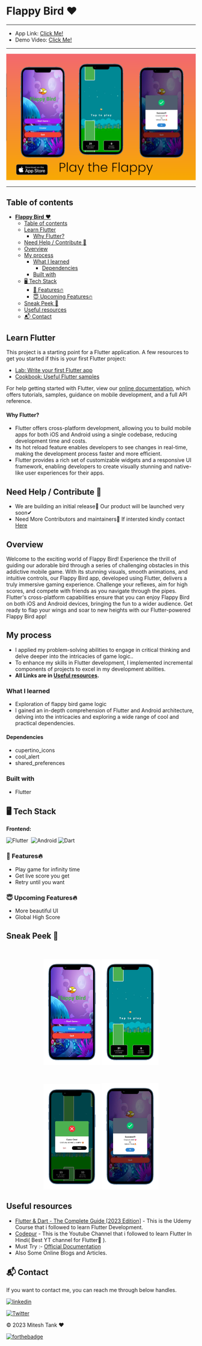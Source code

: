 # **Flappy Bird** ❤
<hr/>

- App Link: [Click Me!]()
- Demo Video: [Click Me!]()
<hr/>
<img src="./screenshots/image1.png" alt="Login page" />
<hr/>

## Table of contents
- [**Flappy Bird** ❤](#flappy-bird-)
  - [Table of contents](#table-of-contents)
  - [Learn Flutter](#learn-flutter)
      - [Why Flutter?](#why-flutter)
  - [Need Help / Contribute 🚨](#need-help--contribute-)
  - [Overview](#overview)
  - [My process](#my-process)
    - [What I learned](#what-i-learned)
      - [Dependencies](#dependencies)
    - [Built with](#built-with)
  - [🖥️ Tech Stack](#️-tech-stack)
    - [🚀 Features🔥](#-features)
    - [😇 Upcoming Features🔥](#-upcoming-features)
  - [Sneak Peek 🙈](#sneak-peek-)
  - [Useful resources](#useful-resources)
  - [📬 Contact](#-contact)

## Learn Flutter 

This project is a starting point for a Flutter application. A few resources to get you started if this is your first Flutter project:

- [Lab: Write your first Flutter app](https://flutter.dev/docs/get-started/codelab)
- [Cookbook: Useful Flutter samples](https://flutter.dev/docs/cookbook)

For help getting started with Flutter, view our
[online documentation](https://flutter.dev/docs), which offers tutorials,
samples, guidance on mobile development, and a full API reference.

#### Why Flutter?  
- Flutter offers cross-platform development, allowing you to build mobile apps for both iOS and Android using a single codebase, reducing development time and costs.
- Its hot reload feature enables developers to see changes in real-time, making the development process faster and more efficient.
- Flutter provides a rich set of customizable widgets and a responsive UI framework, enabling developers to create visually stunning and native-like user experiences for their apps.


## Need Help / Contribute 🚨
- We are building an initial release🤞 Our product will be launched very soon✔
- Need More Contributors and maintainers🤝
If intersted kindly contact [Here](#📬-contact)

## Overview
Welcome to the exciting world of Flappy Bird! Experience the thrill of guiding our adorable bird through a series of challenging obstacles in this addictive mobile game. With its stunning visuals, smooth animations, and intuitive controls, our Flappy Bird app, developed using Flutter, delivers a truly immersive gaming experience. Challenge your reflexes, aim for high scores, and compete with friends as you navigate through the pipes. Flutter's cross-platform capabilities ensure that you can enjoy Flappy Bird on both iOS and Android devices, bringing the fun to a wider audience. Get ready to flap your wings and soar to new heights with our Flutter-powered Flappy Bird app!

## My process

- I applied my problem-solving abilities to engage in critical thinking and delve deeper into the intricacies of game logic..
- To enhance my skills in Flutter development, I implemented incremental components of projects to excel in my development abilities.
- **All Links are in [Useful resources](#useful-resources).**

### What I learned
- Exploration of flappy bird game logic
- I gained an in-depth comprehension of Flutter and Android architecture, delving into the intricacies and exploring a wide range of cool and practical dependencies.

#### Dependencies

- cupertino_icons
- cool_alert
- shared_preferences



### Built with

- Flutter

## 🖥️ Tech Stack

**Frontend:**

![Flutter](https://img.shields.io/badge/Flutter-02569B?style=for-the-badge&logo=flutter&logoColor=white)&nbsp;
![Android](https://img.shields.io/badge/Android-3DDC84?style=for-the-badge&logo=android&logoColor=white)
![Dart](https://img.shields.io/badge/Dart-0175C2?style=for-the-badge&logo=dart&logoColor=white)


### 🚀 Features🔥

- Play game for infinity time
- Get live score you get
- Retry until you want

### 😇 Upcoming Features🔥

- More beautiful UI
- Global High Score

## Sneak Peek 🙈

<!-- <table>
<th><img height= "900px" width="500px" src="./screenshots/Feed.png" alt="HOME" /></th>
  <tr>
    <td><img height= "700px" width="485px" src="./screenshots/WelcomeScreen.png" alt="Video Page" /></td>
    <td><img height= "700px" width="485px" src="./screenshots/Create Account.png" alt="Search Result" /></td>
  </tr>
  <tr>
    <td><img height= "700px" width="485px" src="./screenshots/Login.png" alt="Login page" /></td>
    <td><img height= "700px" width="485px" src="./screenshots/Feed.png" alt="Upload Video" /></td>
  </tr>
  <tr>
    <td><img height= "700px" width="485px" src="./screenshots/Upload.png" alt="Login page" /></td>
    <td><img height= "700px" width="485px" src="./screenshots/Caption.png" alt="Upload Video" /></td>
  </tr>
  <tr>
    <td><img height= "700px" width="485px" src="./screenshots/User Profile.png" alt="Login page" /></td>
    <td><img height= "700px" width="485px" src="./screenshots/Logout.png" alt="Upload Video" /></td>
  </tr>
</table> -->
<br>
<p align="center">
<img src="screenshots/screen1.png" alt="Screen1" width="30%" />
<img src="screenshots/screen2.png" alt="Screen 2" width="30%" />
</p>
<br>
<p align="center">
<img src="screenshots/screen3.png" alt="Screen3" width="30%" />
<img src="screenshots/screen4.png" alt="Screen 4" width="30%" />
</p>

## Useful resources

- [Flutter & Dart - The Complete Guide [2023 Edition]](https://www.udemy.com/course/learn-flutter-dart-to-build-ios-android-apps/) - This is the Udemy Course that i followed to learn Flutter Development.
- [Codepur](https://www.youtube.com/@HelloCodepur) - This is the Youtube Channel that i followed to learn Flutter In Hindi( Best YT channel for Flutter💙 ).
- Must Try :- [Official Documentation](https://docs.flutter.dev/)
- Also Some Online Blogs and Articles.

## 📬 Contact

If you want to contact me, you can reach me through below handles.

[![linkedin](https://img.shields.io/badge/LinkedIn-0077B5?style=for-the-badge&logo=linkedin&logoColor=white)](https://www.linkedin.com/in/mitesh-tank/)

[![Twitter](https://img.shields.io/badge/Twitter-%231DA1F2.svg?style=for-the-badge&logo=Twitter&logoColor=white)](https://twitter.com/codewithmitesh)

© 2023 Mitesh Tank ❤

[![forthebadge](https://forthebadge.com/images/badges/built-with-love.svg)](https://forthebadge.com)